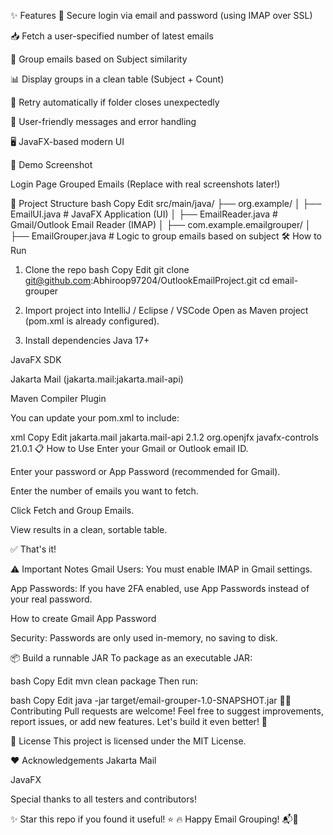 ✨ Features
🔐 Secure login via email and password (using IMAP over SSL)

📥 Fetch a user-specified number of latest emails

🧠 Group emails based on Subject similarity

📊 Display groups in a clean table (Subject + Count)

🔄 Retry automatically if folder closes unexpectedly

💬 User-friendly messages and error handling

🖥️ JavaFX-based modern UI

🚀 Demo Screenshot

Login Page	Grouped Emails
(Replace with real screenshots later!)

📂 Project Structure
bash
Copy
Edit
src/main/java/
 ├── org.example/
 │    ├── EmailUI.java         # JavaFX Application (UI)
 │    ├── EmailReader.java     # Gmail/Outlook Email Reader (IMAP)
 │
 ├── com.example.emailgrouper/
 │    ├── EmailGrouper.java    # Logic to group emails based on subject
🛠️ How to Run
1. Clone the repo
bash
Copy
Edit
git clone git@github.com:Abhiroop97204/OutlookEmailProject.git
cd email-grouper
2. Import project into IntelliJ / Eclipse / VSCode
Open as Maven project (pom.xml is already configured).

3. Install dependencies
Java 17+

JavaFX SDK

Jakarta Mail (jakarta.mail:jakarta.mail-api)

Maven Compiler Plugin

You can update your pom.xml to include:

xml
Copy
Edit
<dependencies>
    <dependency>
        <groupId>jakarta.mail</groupId>
        <artifactId>jakarta.mail-api</artifactId>
        <version>2.1.2</version>
    </dependency>
    <dependency>
        <groupId>org.openjfx</groupId>
        <artifactId>javafx-controls</artifactId>
        <version>21.0.1</version>
    </dependency>
</dependencies>
📋 How to Use
Enter your Gmail or Outlook email ID.

Enter your password or App Password (recommended for Gmail).

Enter the number of emails you want to fetch.

Click Fetch and Group Emails.

View results in a clean, sortable table.

✅ That's it!

⚠️ Important Notes
Gmail Users: You must enable IMAP in Gmail settings.

App Passwords: If you have 2FA enabled, use App Passwords instead of your real password.

How to create Gmail App Password

Security: Passwords are only used in-memory, no saving to disk.

📦 Build a runnable JAR
To package as an executable JAR:

bash
Copy
Edit
mvn clean package
Then run:

bash
Copy
Edit
java -jar target/email-grouper-1.0-SNAPSHOT.jar
👨‍💻 Contributing
Pull requests are welcome! Feel free to suggest improvements, report issues, or add new features.
Let's build it even better! 🚀

📄 License
This project is licensed under the MIT License.

❤️ Acknowledgements
Jakarta Mail

JavaFX

Special thanks to all testers and contributors!

✨ Star this repo if you found it useful! ⭐
🔥 Happy Email Grouping! 📬🚀
